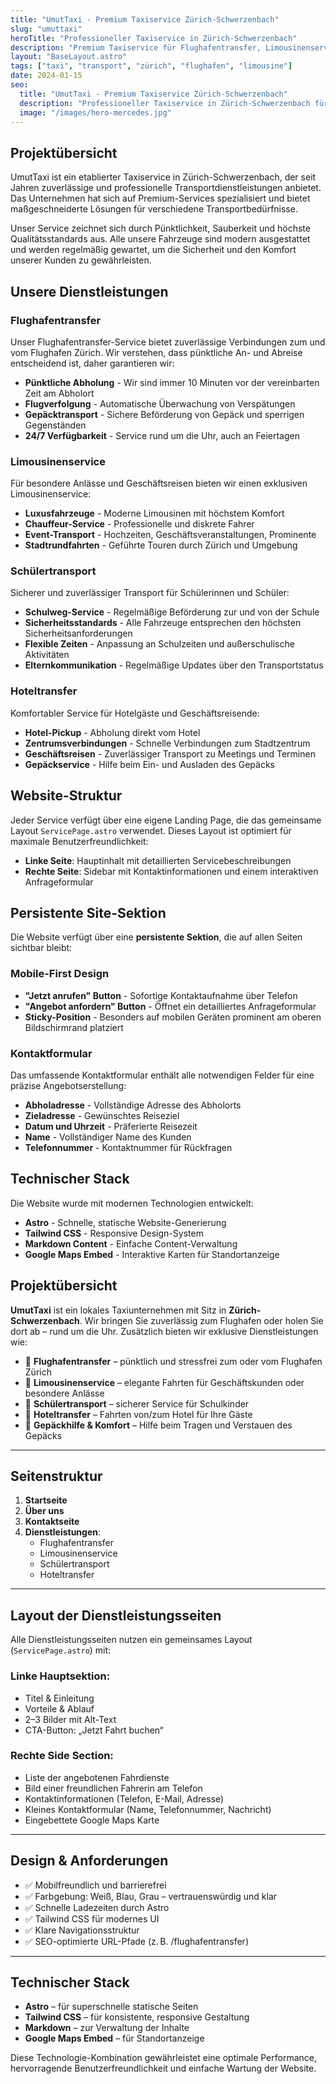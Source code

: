 ```yaml
---
title: "UmutTaxi - Premium Taxiservice Zürich-Schwerzenbach"
slug: "umuttaxi"
heroTitle: "Professioneller Taxiservice in Zürich-Schwerzenbach"
description: "Premium Taxiservice für Flughafentransfer, Limousinenservice, Schülertransport und Hoteltransfer in Zürich-Schwerzenbach"
layout: "BaseLayout.astro"
tags: ["taxi", "transport", "zürich", "flughafen", "limousine"]
date: 2024-01-15
seo:
  title: "UmutTaxi - Premium Taxiservice Zürich-Schwerzenbach"
  description: "Professioneller Taxiservice in Zürich-Schwerzenbach für Flughafentransfer, Limousinenservice, Schülertransport und Hoteltransfer"
  image: "/images/hero-mercedes.jpg"
---
```


## Projektübersicht

UmutTaxi ist ein etablierter Taxiservice in Zürich-Schwerzenbach, der seit Jahren zuverlässige und professionelle Transportdienstleistungen anbietet. Das Unternehmen hat sich auf Premium-Services spezialisiert und bietet maßgeschneiderte Lösungen für verschiedene Transportbedürfnisse.

Unser Service zeichnet sich durch Pünktlichkeit, Sauberkeit und höchste Qualitätsstandards aus. Alle unsere Fahrzeuge sind modern ausgestattet und werden regelmäßig gewartet, um die Sicherheit und den Komfort unserer Kunden zu gewährleisten.

## Unsere Dienstleistungen

### Flughafentransfer

Unser Flughafentransfer-Service bietet zuverlässige Verbindungen zum und vom Flughafen Zürich. Wir verstehen, dass pünktliche An- und Abreise entscheidend ist, daher garantieren wir:

- **Pünktliche Abholung** - Wir sind immer 10 Minuten vor der vereinbarten Zeit am Abholort
- **Flugverfolgung** - Automatische Überwachung von Verspätungen
- **Gepäcktransport** - Sichere Beförderung von Gepäck und sperrigen Gegenständen
- **24/7 Verfügbarkeit** - Service rund um die Uhr, auch an Feiertagen

### Limousinenservice

Für besondere Anlässe und Geschäftsreisen bieten wir einen exklusiven Limousinenservice:

- **Luxusfahrzeuge** - Moderne Limousinen mit höchstem Komfort
- **Chauffeur-Service** - Professionelle und diskrete Fahrer
- **Event-Transport** - Hochzeiten, Geschäftsveranstaltungen, Prominente
- **Stadtrundfahrten** - Geführte Touren durch Zürich und Umgebung

### Schülertransport

Sicherer und zuverlässiger Transport für Schülerinnen und Schüler:

- **Schulweg-Service** - Regelmäßige Beförderung zur und von der Schule
- **Sicherheitsstandards** - Alle Fahrzeuge entsprechen den höchsten Sicherheitsanforderungen
- **Flexible Zeiten** - Anpassung an Schulzeiten und außerschulische Aktivitäten
- **Elternkommunikation** - Regelmäßige Updates über den Transportstatus

### Hoteltransfer

Komfortabler Service für Hotelgäste und Geschäftsreisende:

- **Hotel-Pickup** - Abholung direkt vom Hotel
- **Zentrumsverbindungen** - Schnelle Verbindungen zum Stadtzentrum
- **Geschäftsreisen** - Zuverlässiger Transport zu Meetings und Terminen
- **Gepäckservice** - Hilfe beim Ein- und Ausladen des Gepäcks

## Website-Struktur

Jeder Service verfügt über eine eigene Landing Page, die das gemeinsame Layout `ServicePage.astro` verwendet. Dieses Layout ist optimiert für maximale Benutzerfreundlichkeit:

- **Linke Seite**: Hauptinhalt mit detaillierten Servicebeschreibungen
- **Rechte Seite**: Sidebar mit Kontaktinformationen und einem interaktiven Anfrageformular

## Persistente Site-Sektion

Die Website verfügt über eine **persistente Sektion**, die auf allen Seiten sichtbar bleibt:

### Mobile-First Design
- **"Jetzt anrufen" Button** - Sofortige Kontaktaufnahme über Telefon
- **"Angebot anfordern" Button** - Öffnet ein detailliertes Anfrageformular
- **Sticky-Position** - Besonders auf mobilen Geräten prominent am oberen Bildschirmrand platziert

### Kontaktformular

Das umfassende Kontaktformular enthält alle notwendigen Felder für eine präzise Angebotserstellung:

- **Abholadresse** - Vollständige Adresse des Abholorts
- **Zieladresse** - Gewünschtes Reiseziel
- **Datum und Uhrzeit** - Präferierte Reisezeit
- **Name** - Vollständiger Name des Kunden
- **Telefonnummer** - Kontaktnummer für Rückfragen

## Technischer Stack

Die Website wurde mit modernen Technologien entwickelt:

- **Astro** - Schnelle, statische Website-Generierung
- **Tailwind CSS** - Responsive Design-System
- **Markdown Content** - Einfache Content-Verwaltung
- **Google Maps Embed** - Interaktive Karten für Standortanzeige

## Projektübersicht

**UmutTaxi** ist ein lokales Taxiunternehmen mit Sitz in **Zürich-Schwerzenbach**. Wir bringen Sie zuverlässig zum Flughafen oder holen Sie dort ab – rund um die Uhr. Zusätzlich bieten wir exklusive Dienstleistungen wie:

- 🚖 **Flughafentransfer** – pünktlich und stressfrei zum oder vom Flughafen Zürich
- 🚐 **Limousinenservice** – elegante Fahrten für Geschäftskunden oder besondere Anlässe
- 🏫 **Schülertransport** – sicherer Service für Schulkinder
- 🏨 **Hoteltransfer** – Fahrten von/zum Hotel für Ihre Gäste
- 🧳 **Gepäckhilfe & Komfort** – Hilfe beim Tragen und Verstauen des Gepäcks

---

## Seitenstruktur

1. **Startseite**
2. **Über uns**
3. **Kontaktseite**
4. **Dienstleistungen**:
   - Flughafentransfer
   - Limousinenservice
   - Schülertransport
   - Hoteltransfer

---

## Layout der Dienstleistungsseiten

Alle Dienstleistungsseiten nutzen ein gemeinsames Layout (`ServicePage.astro`) mit:

### Linke Hauptsektion:
- Titel & Einleitung
- Vorteile & Ablauf
- 2–3 Bilder mit Alt-Text
- CTA-Button: „Jetzt Fahrt buchen“

### Rechte Side Section:
- Liste der angebotenen Fahrdienste
- Bild einer freundlichen Fahrerin am Telefon
- Kontaktinformationen (Telefon, E-Mail, Adresse)
- Kleines Kontaktformular (Name, Telefonnummer, Nachricht)
- Eingebettete Google Maps Karte

---

## Design & Anforderungen

- ✅ Mobilfreundlich und barrierefrei
- ✅ Farbgebung: Weiß, Blau, Grau – vertrauenswürdig und klar
- ✅ Schnelle Ladezeiten durch Astro
- ✅ Tailwind CSS für modernes UI
- ✅ Klare Navigationsstruktur
- ✅ SEO-optimierte URL-Pfade (z. B. /flughafentransfer)

---

## Technischer Stack

- **Astro** – für superschnelle statische Seiten
- **Tailwind CSS** – für konsistente, responsive Gestaltung
- **Markdown** – zur Verwaltung der Inhalte
- **Google Maps Embed** – für Standortanzeige

Diese Technologie-Kombination gewährleistet eine optimale Performance, hervorragende Benutzerfreundlichkeit und einfache Wartung der Website.
